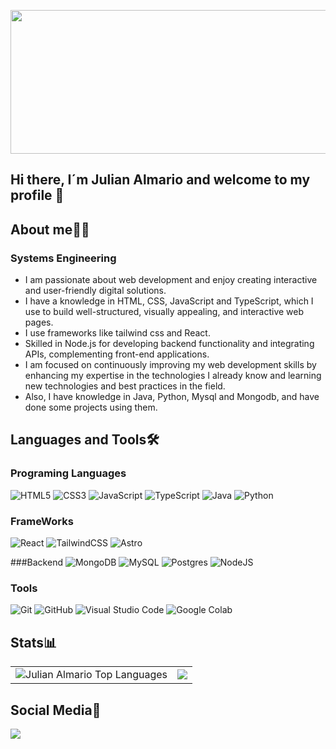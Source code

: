 

<img src="https://github.com/user-attachments/assets/9a8123d2-d93c-4ca3-a73b-0636bfd9b86f" height="230" width="1000"></img>

## Hi there, I´m Julian Almario and welcome to my profile 👋

## About me🙎‍♂️
### Systems Engineering 

- I am passionate about web development and enjoy creating interactive and user-friendly digital solutions.
- I have a knowledge in HTML, CSS, JavaScript and TypeScript, which I use to build well-structured, visually appealing, and interactive web pages.
- I use frameworks like tailwind css and React.
- Skilled in Node.js for developing backend functionality and integrating APIs, complementing front-end applications.
- I am focused on continuously improving my web development skills by enhancing my expertise in the technologies I already know and learning new technologies and best practices in the field.
- Also, I have knowledge in Java, Python, Mysql and Mongodb, and have done some projects using them. 


## Languages and Tools🛠 

### Programing Languages

![HTML5](https://img.shields.io/badge/html5-%23E34F26.svg?style=for-the-badge&logo=html5&logoColor=white)
![CSS3](https://img.shields.io/badge/css3-%231572B6.svg?style=for-the-badge&logo=css3&logoColor=white)
![JavaScript](https://img.shields.io/badge/javascript-%23323330.svg?style=for-the-badge&logo=javascript&logoColor=%23F7DF1E)
![TypeScript](https://img.shields.io/badge/typescript-%23007ACC.svg?style=for-the-badge&logo=typescript&logoColor=white)
![Java](https://img.shields.io/badge/java-%23ED8B00.svg?style=for-the-badge&logo=openjdk&logoColor=white)
![Python](https://img.shields.io/badge/python-3670A0?style=for-the-badge&logo=python&logoColor=ffdd54)



### FrameWorks
![React](https://img.shields.io/badge/react-%2320232a.svg?style=for-the-badge&logo=react&logoColor=%2361DAFB)
![TailwindCSS](https://img.shields.io/badge/tailwindcss-%2338B2AC.svg?style=for-the-badge&logo=tailwind-css&logoColor=white)
![Astro](https://img.shields.io/badge/astro-%232C2052.svg?style=for-the-badge&logo=astro&logoColor=white)

###Backend
![MongoDB](https://img.shields.io/badge/MongoDB-%234ea94b.svg?style=for-the-badge&logo=mongodb&logoColor=white)
![MySQL](https://img.shields.io/badge/mysql-4479A1.svg?style=for-the-badge&logo=mysql&logoColor=white)
![Postgres](https://img.shields.io/badge/postgres-%23316192.svg?style=for-the-badge&logo=postgresql&logoCol)
![NodeJS](https://img.shields.io/badge/node.js-6DA55F?style=for-the-badge&logo=node.js&logoColor=white)

### Tools
![Git](https://img.shields.io/badge/git-%23F05033.svg?style=for-the-badge&logo=git&logoColor=white)
![GitHub](https://img.shields.io/badge/github-%23121011.svg?style=for-the-badge&logo=github&logoColor=white)
![Visual Studio Code](https://img.shields.io/badge/Visual%20Studio%20Code-0078d7.svg?style=for-the-badge&logo=visual-studio-code&logoColor=white)
![Google Colab](https://img.shields.io/badge/Google%20Colab-%23F9A825.svg?style=for-the-badge&logo=googlecolab&logoColor=white)

## Stats📊

<table>
  <tr>
    <td><img src="https://github-readme-stats.vercel.app/api/top-langs/?username=JulianAlmario&layout=compact&theme=dark&bg_color=0A0A0A" alt="Julian Almario Top Languages"/</td>
    <td><img  align="center"  src="https://github-readme-stats.vercel.app/api?username=JulianAlmario&theme=dark&show_icons=true&count_private=true" /></td>
  </tr>
</table>

## Social Media📧

<a target="_blank" href="www.linkedin.com/in/julian-david-almario-vergara-0b0b63321"><img src="https://img.shields.io/badge/-LinkedIn-0077B5?style=for-the-badge&logo=Linkedin&logoColor=white"></img></a>
